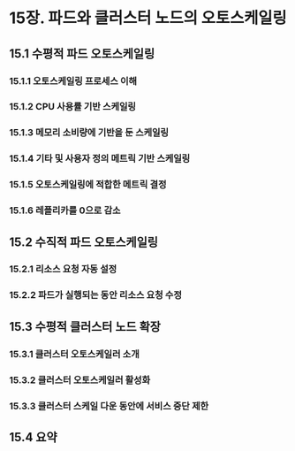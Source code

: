 # 15장. 파드와 클러스터 노드의 오토스케일링

## 15.1 수평적 파드 오토스케일링
### 15.1.1 오토스케일링 프로세스 이해
### 15.1.2 CPU 사용률 기반 스케일링
### 15.1.3 메모리 소비량에 기반을 둔 스케일링
### 15.1.4 기타 및 사용자 정의 메트릭 기반 스케일링
### 15.1.5 오토스케일링에 적합한 메트릭 결정
### 15.1.6 레플리카를 0으로 감소
## 15.2 수직적 파드 오토스케일링
### 15.2.1 리소스 요청 자동 설정
### 15.2.2 파드가 실행되는 동안 리소스 요청 수정
## 15.3 수평적 클러스터 노드 확장
### 15.3.1 클러스터 오토스케일러 소개
### 15.3.2 클러스터 오토스케일러 활성화
### 15.3.3 클러스터 스케일 다운 동안에 서비스 중단 제한
## 15.4 요약